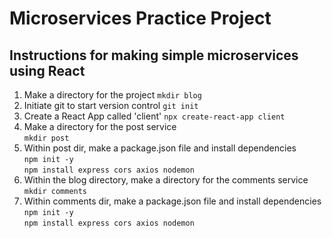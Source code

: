 # Microservices Practice Project

## Instructions for making simple microservices using React

1. Make a directory for the project
   `mkdir blog`
1. Initiate git to start version control
   `git init`
1. Create a React App called 'client'
   `npx create-react-app client`
1. Make a directory for the post service  
   `mkdir post`
1. Within post dir, make a package.json file and install dependencies  
   `npm init -y`  
   `npm install express cors axios nodemon`
1. Within the blog directory, make a directory for the comments service
   `mkdir comments`
1. Within comments dir, make a package.json file and install dependencies  
   `npm init -y`  
   `npm install express cors axios nodemon`
